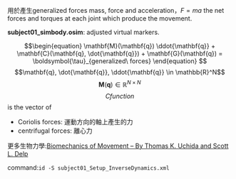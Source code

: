 用於產生generalized forces
mass, force and acceleration，$F = ma$
the net forces and torques at each joint which produce the movement.

**subject01_simbody.osim**: adjusted virtual markers.

$$\begin{equation}
    \mathbf{M}(\mathbf{q}) \ddot{\mathbf{q}} + \mathbf{C}(\mathbf{q}, \dot{\mathbf{q}}) + \mathbf{G}(\mathbf{q}) = \boldsymbol{\tau}_{generalized\ forces}
\end{equation}
$$
$$\mathbf{q}, \dot{\mathbf{q}}, \ddot{\mathbf{q}} \in \mathbb{R}^N$$
$$\mathbf{M}(\mathbf{q}) \in \mathbb{R}^{N \times N}$$
$$C function$$is the vector of 
- Coriolis forces: 運動方向的軸上產生的力
- centrifugal forces: 離心力

更多生物力學:[Biomechanics of Movement – By Thomas K. Uchida and Scott L. Delp](https://biomech.stanford.edu/)


command:`id -S subject01_Setup_InverseDynamics.xml`
